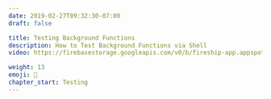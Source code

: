 ```yaml
---
date: 2019-02-27T09:32:30-07:00
draft: false

title: Testing Background Functions
description: How to Test Background Functions via Shell
video: https://firebasestorage.googleapis.com/v0/b/fireship-app.appspot.com/o/courses%2Fcloud-functions-master-course%2F3-shell.mp4?alt=media&token=b7883c21-b2e7-47ce-a502-89fac68b74a7

weight: 13
emoji: 🧪
chapter_start: Testing 
---
```



